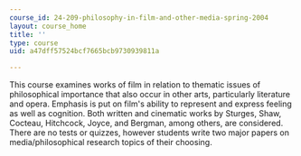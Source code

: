 ```yaml
---
course_id: 24-209-philosophy-in-film-and-other-media-spring-2004
layout: course_home
title: ''
type: course
uid: a47dff57524bcf7665bcb9730939811a

---
```

This course examines works of film in relation to thematic issues of philosophical importance that also occur in other arts, particularly literature and opera. Emphasis is put on film's ability to represent and express feeling as well as cognition. Both written and cinematic works by Sturges, Shaw, Cocteau, Hitchcock, Joyce, and Bergman, among others, are considered. There are no tests or quizzes, however students write two major papers on media/philosophical research topics of their choosing.
